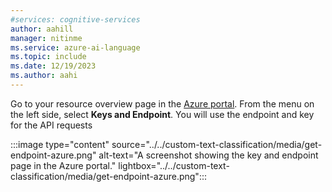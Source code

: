 ```yaml
---
#services: cognitive-services
author: aahill
manager: nitinme
ms.service: azure-ai-language
ms.topic: include
ms.date: 12/19/2023
ms.author: aahi
---
```


Go to your resource overview page in the [Azure portal](https://portal.azure.com/#home). From the menu on the left side, select **Keys and Endpoint**. You will use the endpoint and key for the API requests 

:::image type="content" source="../../custom-text-classification/media/get-endpoint-azure.png" alt-text="A screenshot showing the key and endpoint page in the Azure portal." lightbox="../../custom-text-classification/media/get-endpoint-azure.png":::
